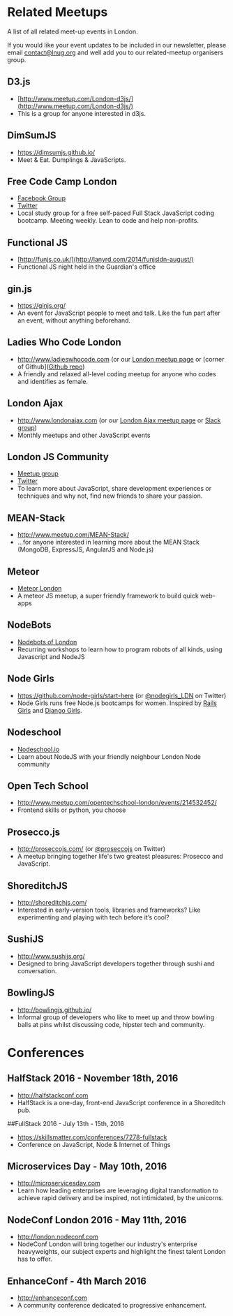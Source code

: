 # Related Meetups


A list of all related meet-up events in London.

If you would like your event updates to be included in our newsletter, please email contact@lnug.org and well add you to our related-meetup organisers group.

## D3.js
* [http://www.meetup.com/London-d3js/](http://www.meetup.com/London-d3js/)
* This is a group for anyone interested in d3js.

## DimSumJS
* https://dimsumjs.github.io/
* Meet & Eat. Dumplings & JavaScripts.

## Free Code Camp London
* [Facebook Group](https://www.facebook.com/groups/free.code.camp.london/)
* [Twitter](https://twitter.com/LondonFCC)
* Local study group for a free self-paced Full Stack JavaScript coding bootcamp. Meeting weekly. Lean to code and help non-profits.

## Functional JS
* [http://funjs.co.uk/](http://lanyrd.com/2014/funjsldn-august/)
* Functional JS night held in the Guardian's office

## gin.js
* https://ginjs.org/
* An event for JavaScript people to meet and talk. Like the fun part after an event, without anything beforehand.

## Ladies Who Code London
* http://www.ladieswhocode.com (or our [London meetup page](http://www.meetup.com/Ladies-Who-Code-UK/) or [corner of Github]([Github repo](https://github.com/ladieswhocode/london))
* A friendly and relaxed all-level coding meetup for anyone who codes and identifies as female.

## London Ajax
* http://www.londonajax.com (or our [London Ajax meetup page](http://www.meetup.com/londonajax/) or [Slack group](http://londonajax.slack.com))
* Monthly meetups and other JavaScript events

## London JS Community
* [Meetup group](http://www.meetup.com/London-JavaScript-Community/)
* [Twitter](https://twitter.com/london_JS)
* To learn more about JavaScript, share development experiences or techniques and why not, find new friends to share your passion.

## MEAN-Stack
* http://www.meetup.com/MEAN-Stack/
* ...for anyone interested in learning more about the MEAN Stack (MongoDB, ExpressJS, AngularJS and Node.js)

## Meteor
* [Meteor London](http://www.meetup.com/Meteor-London)
* A meteor JS meetup, a super friendly framework to build quick web-apps

## NodeBots
* [Nodebots of London](http://www.meetup.com/NodeBots-of-London)
* Recurring workshops to learn how to program robots of all kinds, using Javascript and NodeJS

## Node Girls
* https://github.com/node-girls/start-here (or [@nodegirls_LDN](twitter.com/nodegirls_LDN) on Twitter)
* Node Girls runs free Node.js bootcamps for women. Inspired by [Rails Girls](http://railsgirls.com/) and [Django Girls](https://djangogirls.org/).

## Nodeschool
* [Nodeschool.io](http://nodeschool.io)
* Learn about NodeJS with your friendly neighbour London Node community

## Open Tech School
* http://www.meetup.com/opentechschool-london/events/214532452/
* Frontend skills or python, you choose

## Prosecco.js
* http://proseccojs.com/ (or [@proseccojs](http://twitter.com/proseccojs) on Twitter)
* A meetup bringing together life's two greatest pleasures: Prosecco and JavaScript.

## ShoreditchJS
* http://shoreditchjs.com/
* Interested in early-version tools, libraries and frameworks? Like experimenting and playing with tech before it’s cool?

## SushiJS
* http://www.sushijs.org/
* Designed to bring JavaScript developers together through sushi and conversation.

## BowlingJS
* http://bowlingjs.github.io/
* Informal group of developers who like to meet up and throw bowling balls at pins whilst discussing code, hipster tech and community.

# Conferences

## HalfStack 2016  - November 18th, 2016
* http://halfstackconf.com
* HalfStack is a one-day, front-end JavaScript conference in a Shoreditch pub.

##FullStack 2016  - July 13th - 15th, 2016
* https://skillsmatter.com/conferences/7278-fullstack
* Conference on JavaScript, Node & Internet of Things

## Microservices Day  - May 10th, 2016
* http://microservicesday.com
* Learn how leading enterprises are leveraging digital transformation to achieve rapid delivery and be inspired, not intimidated, by the unicorns.

## NodeConf London 2016  - May 11th, 2016
* http://london.nodeconf.com
* NodeConf London will bring together our industry's enterprise heavyweights, our subject experts and highlight the finest talent London has to offer. 

## EnhanceConf  - 4th March 2016
* http://enhanceconf.com  
* A community conference dedicated to progressive enhancement.

